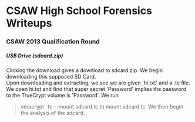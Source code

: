 # CSAW High School Forensics Writeups

### CSAW 2013 Qualification Round
##### USB Drive (sdcard.zip)
Clicking the download gives a download to sdcard.zip. We begin downloading this supposed SD Card.  
Upon downloading and extracting, we see we are given 'hi.txt' and a .tc file. We open hi.txt and find that super secret 'Password' implies the password to the TrueCrypt volume is 'Password'. We run
> veracrypt -tc --mount sdcard.tc
to mount sdcard.tc. We then begin the analysis of the sdcard.


